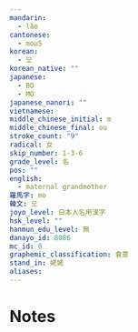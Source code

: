```yaml
---
mandarin:
  - lǎo
cantonese:
  - mou5
korean:
  - 모
korean_native: ""
japanese:
  - BO
  - MO
japanese_nanori: ""
vietnamese:
middle_chinese_initial: m
middle_chinese_final: ou
stroke_count: "9"
radical: 女
skip_number: 1-3-6
grade_level: 名
pos: ""
english:
  - maternal grandmother
羅馬字: mo
韓文: 모
joyo_level: 日本人名用漢字
hsk_level: ""
hanmun_edu_level: 無
danayo_id: 8086
mc_id: 0
graphemic_classification: 會意
stand_in: 姥姥
aliases:
---
```


# Notes
